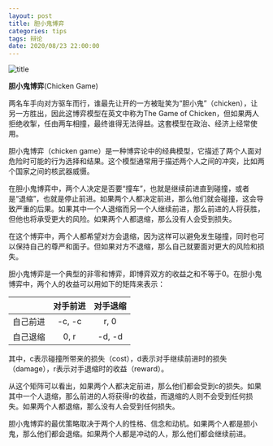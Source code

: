 ```yaml
---
layout: post
title: 胆小鬼博弈
categories: tips 
tags: 辩论
date: 2020/08/23 22:00:00
---
```


![title](https://image.sideproject.cn/titlex/titlex_166.jpg)

**胆小鬼博弈**(Chicken Game)

两名车手向对方驱车而行，谁最先让开的一方被耻笑为“胆小鬼”（chicken），让另一方胜出，因此这博弈模型在英文中称为The Game of Chicken，但如果两人拒绝收掣，任由两车相撞，最终谁得无法得益。这套模型在政治、经济上经常使用。

胆小鬼博弈（chicken game）是一种博弈论中的经典模型，它描述了两个人面对危险时可能的行为选择和结果。这个模型通常用于描述两个人之间的冲突，比如两个国家之间的核武器威慑。

在胆小鬼博弈中，两个人决定是否要“撞车”，也就是继续前进直到碰撞，或者是“退缩”，也就是停止前进。如果两个人都决定前进，那么他们就会碰撞，这会导致严重的后果。如果其中一个人退缩而另一个人继续前进，那么前进的人将获胜，但他也将承受更大的风险。如果两个人都退缩，那么没有人会受到损失。

在这个博弈中，两个人都希望对方会退缩，因为这样可以避免发生碰撞，同时也可以保持自己的尊严和面子。但如果对方不退缩，那么自己就要面对更大的风险和损失。

胆小鬼博弈是一个典型的非零和博弈，即博弈双方的收益之和不等于0。在胆小鬼博弈中，两个人的收益可以用如下的矩阵来表示：


|   | 对手前进 | 对手退缩 | 
| :------ | :----------: | :---: |
| 自己前进 |  -c, -c   | r, 0  |
| 自己退缩 |  0,  r    | -d, -d |


其中，c表示碰撞所带来的损失（cost），d表示对手继续前进时的损失（damage），r表示对手退缩时的收益（reward）。

从这个矩阵可以看出，如果两个人都决定前进，那么他们都会受到c的损失。如果其中一个人退缩，那么前进的人将获得r的收益，而退缩的人则不会受到任何损失。如果两个人都退缩，那么没有人会受到任何损失。

胆小鬼博弈的最优策略取决于两个人的性格、信念和动机。如果两个人都是胆小鬼，那么他们都会退缩。如果两个人都是冲动的人，那么他们都会继续前进。

